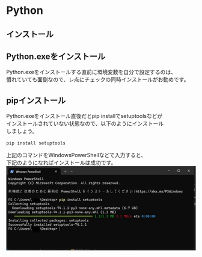 # Python  
## インストール 
## Python.exeをインストール
Python.exeをインストールする直前に環境変数を自分で設定するのは、  
慣れていても面倒なので、レ点にチェックの同時インストールがお勧めです。
## pipインストール
Python.exeをインストール直後だとpip installでsetuptoolsなどが  
インストールされていない状態なので、以下のようにインストール  
しましょう。

```
pip install setuptools
```
上記のコマンドをWindowsPowerShellなどで入力すると、  
下記のようになればインストールは成功です。  
![PowerShallで実行する](./image/cmd_pip-install-setuptools.jpg)  
